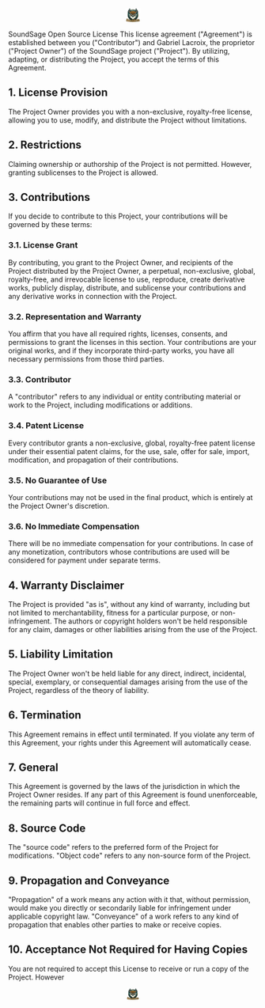 <div align="center">
    <img
      src="SoundSage-LLM Integration/LOGO.png"
      alt="SoundSage Logo"
      title="SoundSage Logo"
      style="display: block; margin: 0 auto; max-width: 30px; width: 15%;">
</div>

SoundSage Open Source License
This license agreement ("Agreement") is established between you ("Contributor") and Gabriel Lacroix, the proprietor ("Project Owner") of the SoundSage project ("Project"). By utilizing, adapting, or distributing the Project, you accept the terms of this Agreement.

## 1. License Provision
The Project Owner provides you with a non-exclusive, royalty-free license, allowing you to use, modify, and distribute the Project without limitations.

## 2. Restrictions
Claiming ownership or authorship of the Project is not permitted. However, granting sublicenses to the Project is allowed.

## 3. Contributions
If you decide to contribute to this Project, your contributions will be governed by these terms:

### 3.1. License Grant
By contributing, you grant to the Project Owner, and recipients of the Project distributed by the Project Owner, a perpetual, non-exclusive, global, royalty-free, and irrevocable license to use, reproduce, create derivative works, publicly display, distribute, and sublicense your contributions and any derivative works in connection with the Project.

### 3.2. Representation and Warranty
You affirm that you have all required rights, licenses, consents, and permissions to grant the licenses in this section. Your contributions are your original works, and if they incorporate third-party works, you have all necessary permissions from those third parties.

### 3.3. Contributor
A "contributor" refers to any individual or entity contributing material or work to the Project, including modifications or additions.

### 3.4. Patent License
Every contributor grants a non-exclusive, global, royalty-free patent license under their essential patent claims, for the use, sale, offer for sale, import, modification, and propagation of their contributions.

### 3.5. No Guarantee of Use
Your contributions may not be used in the final product, which is entirely at the Project Owner's discretion.

### 3.6. No Immediate Compensation
There will be no immediate compensation for your contributions. In case of any monetization, contributors whose contributions are used will be considered for payment under separate terms.

## 4. Warranty Disclaimer
The Project is provided "as is", without any kind of warranty, including but not limited to merchantability, fitness for a particular purpose, or non-infringement. The authors or copyright holders won't be held responsible for any claim, damages or other liabilities arising from the use of the Project.

## 5. Liability Limitation
The Project Owner won't be held liable for any direct, indirect, incidental, special, exemplary, or consequential damages arising from the use of the Project, regardless of the theory of liability.

## 6. Termination
This Agreement remains in effect until terminated. If you violate any term of this Agreement, your rights under this Agreement will automatically cease.

## 7. General
This Agreement is governed by the laws of the jurisdiction in which the Project Owner resides. If any part of this Agreement is found unenforceable, the remaining parts will continue in full force and effect.

## 8. Source Code
The "source code" refers to the preferred form of the Project for modifications. "Object code" refers to any non-source form of the Project.

## 9. Propagation and Conveyance
"Propagation" of a work means any action with it that, without permission, would make you directly or secondarily liable for infringement under applicable copyright law. "Conveyance" of a work refers to any kind of propagation that enables other parties to make or receive copies.

## 10. Acceptance Not Required for Having Copies
You are not required to accept this License to receive or run a copy of the Project. However




<div align="center">
    <img
      src="SoundSage-LLM Integration/LOGO.png"
      alt="SoundSage Logo"
      title="SoundSage Logo"
      style="display: block; margin: 0 auto; max-width: 30px; width: 5%;">
</div>
